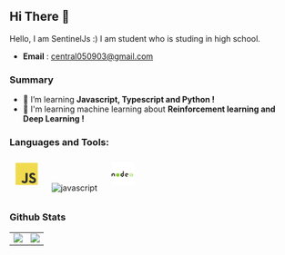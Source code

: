 ## Hi There 👋

Hello, I am SentinelJs :)
I am student who is studing in high school.
- **Email** : central050903@gmail.com

### Summary
- 🌸 I’m learning **Javascript, Typescript and Python !**
- 🤖 I'm learning machine learning about **Reinforcement learning and Deep Learning !**

<h3 align="left">Languages and Tools:</h3>
<div sttyle='float:left'>
<img 
  style="margin: 10px"
  src="https://raw.githubusercontent.com/devicons/devicon/master/icons/javascript/javascript-original.svg" 
  alt="javascript" 
  height="40"
/>
<img 
  style="margin: 10px"
  src="https://raw.githubusercontent.com/devicons/devicon/master/icons/javascript/typescript-original.svg" 
  alt="javascript" 
  height="40"
/>
<img
  style="margin: 10px"
  src="https://raw.githubusercontent.com/devicons/devicon/master/icons/nodejs/nodejs-original-wordmark.svg"
  alt="nodejs" 
  height="40"
/> 
</div>

### Github Stats

<table>
  <tr>
    <td valign="top" width="50%">
      <img 
        src="https://github-readme-stats.vercel.app/api?username=sentineljs&show_icons=true&count_private=true&hide_border=true" align="left" 
        style="width: 100%" 
      />
    </td>
    <td valign="top" width="50%">
      <img 
        src="https://github-readme-stats.vercel.app/api/top-langs/?username=sentineljs&hide_border=true&layout=compact" 
        align="left" 
        style="width: 100%"
      />
    </td>
  </tr>
</table>
